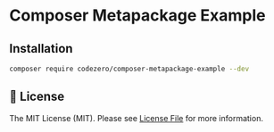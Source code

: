 # Composer Metapackage Example

## Installation

```bash
composer require codezero/composer-metapackage-example --dev
```

## 📜 License

The MIT License (MIT). Please see [License File](LICENSE.md) for more information.
